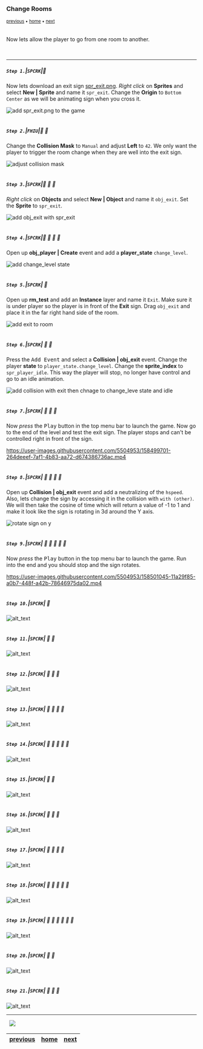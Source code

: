 <img src="https://via.placeholder.com/1000x4/45D7CA/45D7CA" alt="drawing" height="4px"/>

### Change Rooms

<sub>[previous](../clouds/README.md#user-content-jump-through-collisions) • [home](../README.md#user-content-gms2-top-down-shooter) • [next](../audio/README.md#user-content-audio)</sub>

<img src="https://via.placeholder.com/1000x4/45D7CA/45D7CA" alt="drawing" height="4px"/>

Now lets allow the player to go from one room to another.

<br>

---

##### `Step 1.`\|`SPCRK`|:small_blue_diamond:

Now lets download an exit sign [spr_exit.png](images/spr_exit.png). *Right click* on **Sprites** and select **New | Sprite** and name it `spr_exit`. Change the **Origin** to `Bottom Center` as we will be animating sign when you cross it.

![add spr_exit.png to the game](images/spriteExit.png)

<img src="https://via.placeholder.com/500x2/45D7CA/45D7CA" alt="drawing" height="2px" alt = ""/>

##### `Step 2.`\|`FHIU`|:small_blue_diamond: :small_blue_diamond: 

Change the **Collision Mask** to `Manual` and adjust **Left** to `42`. We only want the player to trigger the room change when they are well into the exit sign.

![adjust collision mask](images/collisionMask.png)

<img src="https://via.placeholder.com/500x2/45D7CA/45D7CA" alt="drawing" height="2px" alt = ""/>

##### `Step 3.`\|`SPCRK`|:small_blue_diamond: :small_blue_diamond: :small_blue_diamond:

*Right click* on **Objects** and select **New | Object** and name it `obj_exit`. Set the **Sprite** to `spr_exit`.

![add obj_exit with spr_exit](images/objExit.png)

<img src="https://via.placeholder.com/500x2/45D7CA/45D7CA" alt="drawing" height="2px" alt = ""/>

##### `Step 4.`\|`SPCRK`|:small_blue_diamond: :small_blue_diamond: :small_blue_diamond: :small_blue_diamond:

Open up **obj_player | Create** event and add a **player_state** `change_level`.

![add change_level state](images/addChangeLevelState.png)

<img src="https://via.placeholder.com/500x2/45D7CA/45D7CA" alt="drawing" height="2px" alt = ""/>

##### `Step 5.`\|`SPCRK`| :small_orange_diamond:

Open up **rm_test** and add an **Instance** layer and name it `Exit`.  Make sure it is under player so the player is in front of the **Exit** sign. Drag `obj_exit` and place it in the far right hand side of the room.

![add exit to room](images/addExitToRoom.png)

<img src="https://via.placeholder.com/500x2/45D7CA/45D7CA" alt="drawing" height="2px" alt = ""/>

##### `Step 6.`\|`SPCRK`| :small_orange_diamond: :small_blue_diamond:

Press the <kbd>Add Event</kbd> and select a **Collision | obj_exit** event. Change the player **state** to `player_state.change_level`.  Change the **sprite_index** to `spr_player_idle`.  This way the player will stop, no longer have control and go to an idle animation.

![add collision with exit then chnage to change_leve state and idle](images/CollisionExit.png)

<img src="https://via.placeholder.com/500x2/45D7CA/45D7CA" alt="drawing" height="2px" alt = ""/>

##### `Step 7.`\|`SPCRK`| :small_orange_diamond: :small_blue_diamond: :small_blue_diamond:

Now *press* the <kbd>Play</kbd> button in the top menu bar to launch the game. Now go to the end of the level and test the exit sign.  The player stops and can't be controlled right in front of the sign.

https://user-images.githubusercontent.com/5504953/158499701-264deeef-7af1-4b83-aa72-d674386736ac.mp4

<img src="https://via.placeholder.com/500x2/45D7CA/45D7CA" alt="drawing" height="2px" alt = ""/>

##### `Step 8.`\|`SPCRK`| :small_orange_diamond: :small_blue_diamond: :small_blue_diamond: :small_blue_diamond:

Open up **Collision | obj_exit** event and add a neutralizing of the `hspeed`.  Also, lets change the sign by accessing it in the collision with `with (other)`.  We will then take the cosine of time which will return a value of -1 to 1 and make it look like the sign is rotating in 3d around the Y axis.  

![rotate sign on y](images/AnimateSign.png)

<img src="https://via.placeholder.com/500x2/45D7CA/45D7CA" alt="drawing" height="2px" alt = ""/>

##### `Step 9.`\|`SPCRK`| :small_orange_diamond: :small_blue_diamond: :small_blue_diamond: :small_blue_diamond: :small_blue_diamond:

Now *press* the <kbd>Play</kbd> button in the top menu bar to launch the game. Run into the end and you should stop and the sign rotates.

https://user-images.githubusercontent.com/5504953/158501045-11a29f85-a0b7-448f-a42b-78646975da02.mp4

<img src="https://via.placeholder.com/500x2/45D7CA/45D7CA" alt="drawing" height="2px" alt = ""/>

##### `Step 10.`\|`SPCRK`| :large_blue_diamond:

![alt_text](images/.png)

<img src="https://via.placeholder.com/500x2/45D7CA/45D7CA" alt="drawing" height="2px" alt = ""/>

##### `Step 11.`\|`SPCRK`| :large_blue_diamond: :small_blue_diamond: 

![alt_text](images/.png)

<img src="https://via.placeholder.com/500x2/45D7CA/45D7CA" alt="drawing" height="2px" alt = ""/>


##### `Step 12.`\|`SPCRK`| :large_blue_diamond: :small_blue_diamond: :small_blue_diamond: 

![alt_text](images/.png)

<img src="https://via.placeholder.com/500x2/45D7CA/45D7CA" alt="drawing" height="2px" alt = ""/>

##### `Step 13.`\|`SPCRK`| :large_blue_diamond: :small_blue_diamond: :small_blue_diamond:  :small_blue_diamond: 

![alt_text](images/.png)

<img src="https://via.placeholder.com/500x2/45D7CA/45D7CA" alt="drawing" height="2px" alt = ""/>

##### `Step 14.`\|`SPCRK`| :large_blue_diamond: :small_blue_diamond: :small_blue_diamond: :small_blue_diamond:  :small_blue_diamond: 

![alt_text](images/.png)

<img src="https://via.placeholder.com/500x2/45D7CA/45D7CA" alt="drawing" height="2px" alt = ""/>

##### `Step 15.`\|`SPCRK`| :large_blue_diamond: :small_orange_diamond: 

![alt_text](images/.png)

<img src="https://via.placeholder.com/500x2/45D7CA/45D7CA" alt="drawing" height="2px" alt = ""/>

##### `Step 16.`\|`SPCRK`| :large_blue_diamond: :small_orange_diamond:   :small_blue_diamond: 

![alt_text](images/.png)

<img src="https://via.placeholder.com/500x2/45D7CA/45D7CA" alt="drawing" height="2px" alt = ""/>

##### `Step 17.`\|`SPCRK`| :large_blue_diamond: :small_orange_diamond: :small_blue_diamond: :small_blue_diamond:

![alt_text](images/.png)

<img src="https://via.placeholder.com/500x2/45D7CA/45D7CA" alt="drawing" height="2px" alt = ""/>

##### `Step 18.`\|`SPCRK`| :large_blue_diamond: :small_orange_diamond: :small_blue_diamond: :small_blue_diamond: :small_blue_diamond:

![alt_text](images/.png)

<img src="https://via.placeholder.com/500x2/45D7CA/45D7CA" alt="drawing" height="2px" alt = ""/>

##### `Step 19.`\|`SPCRK`| :large_blue_diamond: :small_orange_diamond: :small_blue_diamond: :small_blue_diamond: :small_blue_diamond: :small_blue_diamond:

![alt_text](images/.png)

<img src="https://via.placeholder.com/500x2/45D7CA/45D7CA" alt="drawing" height="2px" alt = ""/>

##### `Step 20.`\|`SPCRK`| :large_blue_diamond: :large_blue_diamond:

![alt_text](images/.png)

<img src="https://via.placeholder.com/500x2/45D7CA/45D7CA" alt="drawing" height="2px" alt = ""/>

##### `Step 21.`\|`SPCRK`| :large_blue_diamond: :large_blue_diamond: :small_blue_diamond:

![alt_text](images/.png)

___


<img src="https://via.placeholder.com/1000x4/dba81a/dba81a" alt="drawing" height="4px" alt = ""/>

<img src="https://via.placeholder.com/1000x100/45D7CA/000000/?text=Next Up - Adding Audio">

<img src="https://via.placeholder.com/1000x4/dba81a/dba81a" alt="drawing" height="4px" alt = ""/>

| [previous](../clouds/README.md#user-content-jump-through-collisions)| [home](../README.md#user-content-gms2-top-down-shooter) | [next](../audio/README.md#user-content-audio)|
|---|---|---|
